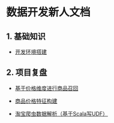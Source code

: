 # 数据开发新人文档
## 1. 基础知识

+ [开发环境搭建](https://bbtwiki.bangbangtown.cn/doku.php?id=fresh:envbuild)

## 2. 项目复盘

+ [基于价格维度进行商品召回](https://bbtwiki.bangbangtown.cn/doku.php?id=fresh:pricerec)

+ [商品价格特征构建](https://bbtwiki.bangbangtown.cn/doku.php?id=fresh:itemfeatures)

+ [淘宝爬虫数据解析（基于Scala写UDF）](https://bbtwiki.bangbangtown.cn/doku.php?id=fresh:taobaospiderparser)

